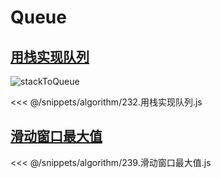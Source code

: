 # Queue

## [用栈实现队列](https://leetcode.cn/problems/implement-queue-using-stacks/)

![stackToQueue](/assets/imgs/stackToQueue.gif)

<<< @/snippets/algorithm/232.用栈实现队列.js

## [滑动窗口最大值](https://leetcode.cn/problems/sliding-window-maximum/)

<<< @/snippets/algorithm/239.滑动窗口最大值.js
